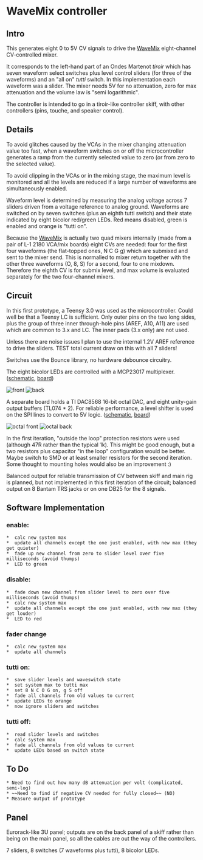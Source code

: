 # WaveMix controller

## Intro

This generates eight 0 to 5V CV signals to drive the [WaveMix](../wavemix/) eight-channel CV-controlled mixer.

It corresponds to the left-hand part of an Ondes Martenot *tiroir* which has seven waveform select
switches plus level control sliders (for three of the waveforms) and an "all on" *tutti* switch.
In this implementation each waveform was a slider. The mixer needs 5V for no attenuation, zero for
max attenuation and the volume law is "semi logarithmic".

The controller is intended to go in a tiroir-like controller skiff, with other controllers (pins, touche, and speaker control).

## Details

To avoid glitches caused by the VCAs in the mixer changing attenuation value too fast, when a
waveform switches on or off the microcontroller generates a ramp from the currently selected value
to zero (or from zero to the selected value).

To avoid clipping in the VCAs or in the mixing stage,
the maximum level is monitored and all the levels are reduced if a large number of waveforms are
simultaneously enabled.

Waveform level is determined by measuring the analog voltage across 7 sliders driven from a voltage reference to analog ground.
Waveforms are switched on by seven switches (plus an eighth tutti switch) and their state indicated by eight bicolor
red/green LEDs. Red means disabled, green is enabled and orange is "tutti on".

Because the [WaveMix](../wavemix/) is actually two quad mixers internally (made from a pair of L-1 2180 VCA/mix boards) eight
CVs are needed: four for the first four waveforms (the flat-topped ones, N C G g) which are submixed and sent to the
mixer send. This is normalled to mixer return together with the other three waveforms (O, 8, S) for a second, four
to one mixdown. Therefore the eighth CV is for submix level, and max volume is evaluated separately for the
two four-channel mixers.

## Circuit

In this first prototype, a Teensy 3.0 was used as the microcontroller. Could well be that a Teensy LC is sufficient. Only outer pins on the two long sides, plus the group of three inner through-hole pins (AREF, A10, A11) are used which are common to 3.x and LC. The inner pads (3.x only) are not used.

Unless there are noise issues I plan to use the internal 1.2V AREF
reference to drive the sliders. TEST total current draw on this with all 7 sliders!

Switches use the Bounce library, no hardware debounce circuitry.

The eight bicolor LEDs are controlled with a MCP23017 multiplexer. ([schematic](wavemix_T3_schem.pdf),
[board](wavemix_T3_brd.pdf))

![front](controller%20PCB%20front.png) ![back](controller%20PCB%20back.png)

A separate board holds a TI DAC8568 16-bit octal DAC, and eight unity-gain output buffers (TL074 * 2). For reliable performance, a level
shifter is used on the SPI lines to convert to 5V logic. ([schematic](OctalDAC.pdf), [board](OctalDAC_pcb.pdf))

![octal front](OctalDAC%20PCB%20front.png) ![octal back](OctalDAC%20PCB%20back.png)

In the first iteration, "outside the loop" protection resistors were used (although 47R rather than the typical 1k). This might be good enough, but a two resistors plus capacitor "in the loop" configuration would be better. Maybe switch to SMD or at least smaller resistors for the second iteration. Some thought to mounting holes would also be an improvement :)

Balanced output for reliable transmission of CV between skiff and main rig is planned, but not implemented in this first iteration of the circuit; balanced output on 8 Bantam TRS jacks or on one DB25 for the 8 signals.

## Software Implementation

### enable:

    *  calc new system max
    *  update all channels except the one just enabled, with new max (they get quieter)
    *  fade up new channel from zero to slider level over five milliseconds (avoid thumps)
    *  LED to green

### disable:

    *  fade down new channel from slider level to zero over five milliseconds (avoid thumps)
    *  calc new system max
    *  update all channels except the one just enabled, with new max (they get louder)
    *  LED to red

### fader change

    *  calc new system max
    *  update all channels

### tutti on:

    *  save slider levels and waveswitch state
    *  set system max to tutti max
    *  set 8 N C O G on, g S off
    *  fade all channels from old values to current
    *  update LEDs to orange
    *  now ignore sliders and switches

### tutti off:

    *  read slider levels and switches
    *  calc system max
    *  fade all channels from old values to current
    *  update LEDs based on switch state


## To Do

    * Need to find out how many dB attenuation per volt (complicated, semi-log)
    * ~~Need to find if negative CV needed for fully closed~~ (NO)
    * Measure output of prototype

## Panel

Eurorack-like 3U panel; outputs are on the back panel of a skiff rather than being on the main panel, so all the cables are out the way of the controllers.


7 sliders, 8 switches (7 waveforms plus tutti), 8 bicolor LEDs.